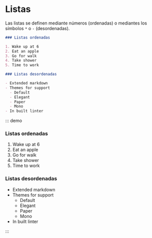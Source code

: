 <!-- markdownlint-disable MD001-->

# Listas

Las listas se definen mediante números (ordenadas) o mediantes los símbolos `*` o `-` (desordenadas).

```markdown
### Listas ordenadas

1. Wake up at 6
2. Eat an apple
3. Go for walk
4. Take shower
5. Time to work

### Listas desordenadas

- Extended markdown
- Themes for support
  - Default
  - Elegant
  - Paper
  - Mono
- In built linter
```

::: demo

### Listas ordenadas

1. Wake up at 6
2. Eat an apple
3. Go for walk
4. Take shower
5. Time to work

### Listas desordenadas

- Extended markdown
- Themes for support
  - Default
  - Elegant
  - Paper
  - Mono
- In built linter

:::
